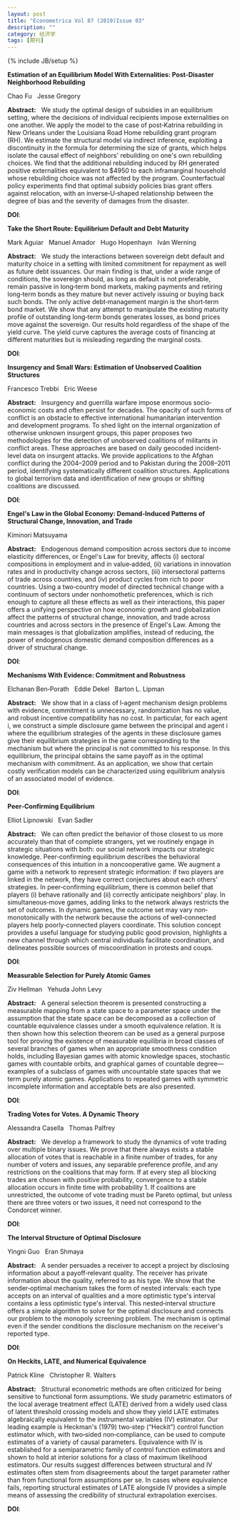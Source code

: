 ```yaml
---
layout: post
title: "Econometrica Vol 87 (2019)Issue 03"
description: ""
category: 经济学
tags: [期刊]
---
```

{% include JB/setup %}

<p><strong>Estimation of an Equilibrium Model With Externalities: Post‐Disaster Neighborhood Rebuilding</strong></p>
<p>Chao Fu&nbsp;&nbsp;&nbsp;Jesse Gregory&nbsp;&nbsp;&nbsp;</p>
<p><strong>Abstract:</strong>&nbsp;&nbsp;&nbsp;We study the optimal design of subsidies in an equilibrium setting, where the decisions of individual recipients impose externalities on one another. We apply the model to the case of post‐Katrina rebuilding in New Orleans under the Louisiana Road Home rebuilding grant program (RH). We estimate the structural model via indirect inference, exploiting a discontinuity in the formula for determining the size of grants, which helps isolate the causal effect of neighbors' rebuilding on one's own rebuilding choices. We find that the additional rebuilding induced by RH generated positive externalities equivalent to $4950 to each inframarginal household whose rebuilding choice was not affected by the program. Counterfactual policy experiments find that optimal subsidy policies bias grant offers against relocation, with an inverse‐U‐shaped relationship between the degree of bias and the severity of damages from the disaster.</p>
<p><strong>DOI</strong>:
</p>
<p> </p>
<p> </p>
  

<p><strong>Take the Short Route: Equilibrium Default and Debt Maturity</strong></p>
<p>Mark Aguiar&nbsp;&nbsp;&nbsp;Manuel Amador&nbsp;&nbsp;&nbsp;Hugo Hopenhayn&nbsp;&nbsp;&nbsp;Iván Werning&nbsp;&nbsp;&nbsp;</p>
<p><strong>Abstract:</strong>&nbsp;&nbsp;&nbsp;We study the interactions between sovereign debt default and maturity choice in a setting with limited commitment for repayment as well as future debt issuances. Our main finding is that, under a wide range of conditions, the sovereign should, as long as default is not preferable, remain passive in long‐term bond markets, making payments and retiring long‐term bonds as they mature but never actively issuing or buying back such bonds. The only active debt‐management margin is the short‐term bond market. We show that any attempt to manipulate the existing maturity profile of outstanding long‐term bonds generates losses, as bond prices move against the sovereign. Our results hold regardless of the shape of the yield curve. The yield curve captures the average costs of financing at different maturities but is misleading regarding the marginal costs.</p>
<p><strong>DOI</strong>:
</p>
<p> </p>
<p> </p>
  

<p><strong>Insurgency and Small Wars: Estimation of Unobserved Coalition Structures</strong></p>
<p>Francesco Trebbi&nbsp;&nbsp;&nbsp;Eric Weese&nbsp;&nbsp;&nbsp;</p>
<p><strong>Abstract:</strong>&nbsp;&nbsp;&nbsp;Insurgency and guerrilla warfare impose enormous socio‐economic costs and often persist for decades. The opacity of such forms of conflict is an obstacle to effective international humanitarian intervention and development programs. To shed light on the internal organization of otherwise unknown insurgent groups, this paper proposes two methodologies for the detection of unobserved coalitions of militants in conflict areas. These approaches are based on daily geocoded incident‐level data on insurgent attacks. We provide applications to the Afghan conflict during the 2004–2009 period and to Pakistan during the 2008–2011 period, identifying systematically different coalition structures. Applications to global terrorism data and identification of new groups or shifting coalitions are discussed.</p>
<p><strong>DOI</strong>:
</p>
<p> </p>
<p> </p>
  

<p><strong>Engel's Law in the Global Economy: Demand‐Induced Patterns of Structural Change, Innovation, and Trade</strong></p>
<p>Kiminori Matsuyama&nbsp;&nbsp;&nbsp;</p>
<p><strong>Abstract:</strong>&nbsp;&nbsp;&nbsp;Endogenous demand composition across sectors due to income elasticity differences, or Engel's Law for brevity, affects (i) sectoral compositions in employment and in value‐added, (ii) variations in innovation rates and in productivity change across sectors, (iii) intersectoral patterns of trade across countries, and (iv) product cycles from rich to poor countries. Using a two‐country model of directed technical change with a continuum of sectors under nonhomothetic preferences, which is rich enough to capture all these effects as well as their interactions, this paper offers a unifying perspective on how economic growth and globalization affect the patterns of structural change, innovation, and trade across countries and across sectors in the presence of Engel's Law. Among the main messages is that globalization amplifies, instead of reducing, the power of endogenous domestic demand composition differences as a driver of structural change.</p>
<p><strong>DOI</strong>:
</p>
<p> </p>
<p> </p>
  

<p><strong>Mechanisms With Evidence: Commitment and Robustness</strong></p>
<p>Elchanan Ben‐Porath&nbsp;&nbsp;&nbsp;Eddie Dekel&nbsp;&nbsp;&nbsp;Barton L. Lipman&nbsp;&nbsp;&nbsp;</p>
<p><strong>Abstract:</strong>&nbsp;&nbsp;&nbsp;We show that in a class of I‐agent mechanism design problems with evidence, commitment is unnecessary, randomization has no value, and robust incentive compatibility has no cost. In particular, for each agent i, we construct a simple disclosure game between the principal and agent i where the equilibrium strategies of the agents in these disclosure games give their equilibrium strategies in the game corresponding to the mechanism but where the principal is not committed to his response. In this equilibrium, the principal obtains the same payoff as in the optimal mechanism with commitment. As an application, we show that certain costly verification models can be characterized using equilibrium analysis of an associated model of evidence.</p>
<p><strong>DOI</strong>:
</p>
<p> </p>
<p> </p>
  

<p><strong>Peer‐Confirming Equilibrium</strong></p>
<p>Elliot Lipnowski&nbsp;&nbsp;&nbsp;Evan Sadler&nbsp;&nbsp;&nbsp;</p>
<p><strong>Abstract:</strong>&nbsp;&nbsp;&nbsp;We can often predict the behavior of those closest to us more accurately than that of complete strangers, yet we routinely engage in strategic situations with both: our social network impacts our strategic knowledge. Peer‐confirming equilibrium describes the behavioral consequences of this intuition in a noncooperative game. We augment a game with a network to represent strategic information: if two players are linked in the network, they have correct conjectures about each others' strategies. In peer‐confirming equilibrium, there is common belief that players (i) behave rationally and (ii) correctly anticipate neighbors' play. In simultaneous‐move games, adding links to the network always restricts the set of outcomes. In dynamic games, the outcome set may vary non‐monotonically with the network because the actions of well‐connected players help poorly‐connected players coordinate. This solution concept provides a useful language for studying public good provision, highlights a new channel through which central individuals facilitate coordination, and delineates possible sources of miscoordination in protests and coups.</p>
<p><strong>DOI</strong>:
</p>
<p> </p>
<p> </p>
  

<p><strong>Measurable Selection for Purely Atomic Games</strong></p>
<p>Ziv Hellman&nbsp;&nbsp;&nbsp;Yehuda John Levy&nbsp;&nbsp;&nbsp;</p>
<p><strong>Abstract:</strong>&nbsp;&nbsp;&nbsp;A general selection theorem is presented constructing a measurable mapping from a state space to a parameter space under the assumption that the state space can be decomposed as a collection of countable equivalence classes under a smooth equivalence relation. It is then shown how this selection theorem can be used as a general purpose tool for proving the existence of measurable equilibria in broad classes of several branches of games when an appropriate smoothness condition holds, including Bayesian games with atomic knowledge spaces, stochastic games with countable orbits, and graphical games of countable degree—examples of a subclass of games with uncountable state spaces that we term purely atomic games. Applications to repeated games with symmetric incomplete information and acceptable bets are also presented.</p>
<p><strong>DOI</strong>:
</p>
<p> </p>
<p> </p>
  

<p><strong>Trading Votes for Votes. A Dynamic Theory</strong></p>
<p>Alessandra Casella&nbsp;&nbsp;&nbsp;Thomas Palfrey&nbsp;&nbsp;&nbsp;</p>
<p><strong>Abstract:</strong>&nbsp;&nbsp;&nbsp;We develop a framework to study the dynamics of vote trading over multiple binary issues. We prove that there always exists a stable allocation of votes that is reachable in a finite number of trades, for any number of voters and issues, any separable preference profile, and any restrictions on the coalitions that may form. If at every step all blocking trades are chosen with positive probability, convergence to a stable allocation occurs in finite time with probability 1. If coalitions are unrestricted, the outcome of vote trading must be Pareto optimal, but unless there are three voters or two issues, it need not correspond to the Condorcet winner.</p>
<p><strong>DOI</strong>:
</p>
<p> </p>
<p> </p>
  

<p><strong>The Interval Structure of Optimal Disclosure</strong></p>
<p>Yingni Guo&nbsp;&nbsp;&nbsp;Eran Shmaya&nbsp;&nbsp;&nbsp;</p>
<p><strong>Abstract:</strong>&nbsp;&nbsp;&nbsp;A sender persuades a receiver to accept a project by disclosing information about a payoff‐relevant quality. The receiver has private information about the quality, referred to as his type. We show that the sender‐optimal mechanism takes the form of nested intervals: each type accepts on an interval of qualities and a more optimistic type's interval contains a less optimistic type's interval. This nested‐interval structure offers a simple algorithm to solve for the optimal disclosure and connects our problem to the monopoly screening problem. The mechanism is optimal even if the sender conditions the disclosure mechanism on the receiver's reported type.</p>
<p><strong>DOI</strong>:
</p>
<p> </p>
<p> </p>
  

<p><strong>On Heckits, LATE, and Numerical Equivalence</strong></p>
<p>Patrick Kline&nbsp;&nbsp;&nbsp;Christopher R. Walters&nbsp;&nbsp;&nbsp;</p>
<p><strong>Abstract:</strong>&nbsp;&nbsp;&nbsp;Structural econometric methods are often criticized for being sensitive to functional form assumptions. We study parametric estimators of the local average treatment effect (LATE) derived from a widely used class of latent threshold crossing models and show they yield LATE estimates algebraically equivalent to the instrumental variables (IV) estimator. Our leading example is Heckman's (1979) two‐step (“Heckit”) control function estimator which, with two‐sided non‐compliance, can be used to compute estimates of a variety of causal parameters. Equivalence with IV is established for a semiparametric family of control function estimators and shown to hold at interior solutions for a class of maximum likelihood estimators. Our results suggest differences between structural and IV estimates often stem from disagreements about the target parameter rather than from functional form assumptions per se. In cases where equivalence fails, reporting structural estimates of LATE alongside IV provides a simple means of assessing the credibility of structural extrapolation exercises.</p>
<p><strong>DOI</strong>:
</p>
<p> </p>
<p> </p>
  